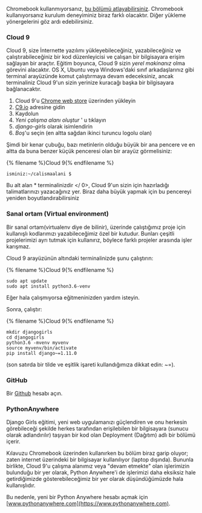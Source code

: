 Chromebook kullanmıyorsanız, [bu bölümü atlayabilirsiniz](http://django-blog-tutorial.kadinyazilimci.com/en/installation/#install-python). Chromebook kullanıyorsanız kurulum deneyiminiz biraz farklı olacaktır. Diğer yükleme yönergelerini göz ardı edebilirsiniz.

### Cloud 9

Cloud 9, size İnternette yazılımı yükleyebileceğiniz, yazabileceğiniz ve çalıştırabileceğiniz bir kod düzenleyicisi ve çalışan bir bilgisayara erişim sağlayan bir araçtır. Eğitim boyunca, Cloud 9 sizin *yerel makinanız* olma görevini alacaktır. OS X, Ubuntu veya Windows'daki sınıf arkadaşlarınız gibi terminal arayüzünde komut çalıştırmaya devam edeceksiniz, ancak terminaliniz Cloud 9'un sizin yerinize kuracağı başka bir bilgisayara bağlanacaktır.

1. Cloud 9'u [Chrome web store](https://chrome.google.com/webstore/detail/cloud9/nbdmccoknlfggadpfkmcpnamfnbkmkcp) üzerinden yükleyin
2. [C9.io](https://c9.io) adresine gidin
3. Kaydolun
4. *Yeni çalışma alanı oluştur* ' u tıklayın
5. *django-girls* olarak isimlendirin
6. *Boş*'u seçin (en altta sağdan ikinci turuncu logolu olan)

Şimdi bir kenar çubuğu, bazı metinlerin olduğu büyük bir ana pencere ve en altta da buna benzer küçük penceresi olan bir arayüz görmelisiniz:

{% filename %}Cloud 9{% endfilename %}

    isminiz:~/calismaalani $
    

Bu alt alan * terminalinizdir </ 0>, Cloud 9'un sizin için hazırladığı talimatlarınızı yazacağınız yer. Biraz daha büyük yapmak için bu pencereyi yeniden boyutlandırabilirsiniz</p> 

### Sanal ortam (Virtual environment)

Bir sanal ortam(virtualenv diye de bilinir), üzerinde çalıştığımız proje için kullanışlı kodlarımızı yazabileceğimiz özel bir kutudur. Bunları çeşitli projelerimizi ayrı tutmak için kullanırız, böylece farklı projeler arasında işler karışmaz.

Cloud 9 arayüzünün altındaki terminalinizde şunu çalıştırın:

{% filename %}Cloud 9{% endfilename %}

    sudo apt update
    sudo apt install python3.6-venv
    

Eğer hala çalışmıyorsa eğitmeninizden yardım isteyin.

Sonra, çalıştır:

{% filename %}Cloud 9{% endfilename %}

    mkdir djangogirls 
    cd djangogirls 
    python3.6 -mvenv myvenv 
    source myvenv/bin/activate 
    pip install django~=1.11.0
    

(son satırda bir tilde ve eşitlik işareti kullandığımıza dikkat edin: ~=).

### GitHub

Bir [Github](https://github.com) hesabı açın.

### PythonAnywhere

Django Girls eğitimi, yeni web uygulamanızı güçlendiren ve onu herkesin görebileceği şekilde herkes tarafından erişilebilen bir bilgisayara (sunucu olarak adlandırılır) taşıyan bir kod olan Deployment (Dağıtım) adlı bir bölümü içerir.

Kılavuzu Chromebook üzerinden kullanırken bu bölüm biraz garip oluyor; zaten internet üzerindeki bir bilgisayar kullanılıyor (laptop dışında). Bununla birlikte, Cloud 9'u çalışma alanımız veya "devam etmekte" olan işlerimizin bulunduğu bir yer olarak, Python Anywhere'i de işlerimizi daha eksiksiz hale getirdiğimizde gösterebileceğimiz bir yer olarak düşündüğümüzde hala kullanışlıdır.

Bu nedenle, yeni bir Python Anywhere hesabı açmak için [www.pythonanywhere.com](https://www.pythonanywhere.com).